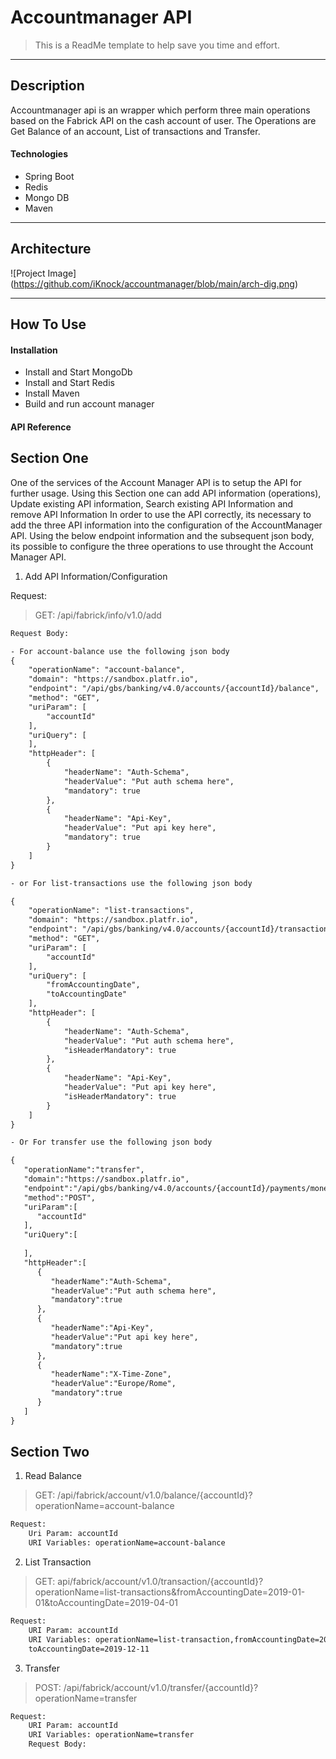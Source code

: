 # Accountmanager API



> This is a ReadMe template to help save you time and effort.

---

## Description

Accountmanager api is an wrapper which perform three main operations based on the Fabrick API on the cash account of user. The Operations are Get Balance of an account, List of transactions and Transfer.

#### Technologies

- Spring Boot 
- Redis 
- Mongo DB
- Maven

---

## Architecture

![Project Image]
(https://github.com/iKnock/accountmanager/blob/main/arch-dig.png)

---

## How To Use

#### Installation

- Install and Start MongoDb
- Install and Start Redis
- Install Maven
- Build and run account manager

#### API Reference

## Section One
One of the services of the Account Manager API is to setup the API for further usage. Using this Section one can add API information (operations), Update existing API information, Search existing API Information and remove API Information In order to use the API correctly, its necessary to add the three API information into the configuration of the AccountManager API. Using the below endpoint information and the subsequent json body, its possible to configure the three operations to use throught the Account Manager API.

1. Add API Information/Configuration

Request: 

> GET: /api/fabrick/info/v1.0/add

```html
Request Body:

- For account-balance use the following json body
{
    "operationName": "account-balance",
    "domain": "https://sandbox.platfr.io",
    "endpoint": "/api/gbs/banking/v4.0/accounts/{accountId}/balance",
    "method": "GET",
    "uriParam": [
        "accountId"
    ],
    "uriQuery": [
    ],
    "httpHeader": [
        {
            "headerName": "Auth-Schema",
            "headerValue": "Put auth schema here",
            "mandatory": true
        },
        {
            "headerName": "Api-Key",
            "headerValue": "Put api key here",
            "mandatory": true
        }
    ]
}

- or For list-transactions use the following json body

{
    "operationName": "list-transactions",
    "domain": "https://sandbox.platfr.io",
    "endpoint": "/api/gbs/banking/v4.0/accounts/{accountId}/transactions",
    "method": "GET",
    "uriParam": [
        "accountId"
    ],
    "uriQuery": [
        "fromAccountingDate",
        "toAccountingDate"
    ],
    "httpHeader": [
        {
            "headerName": "Auth-Schema",
            "headerValue": "Put auth schema here",
            "isHeaderMandatory": true
        },
        {
            "headerName": "Api-Key",
            "headerValue": "Put api key here",
            "isHeaderMandatory": true
        }
    ]
}

- Or For transfer use the following json body

{
   "operationName":"transfer",
   "domain":"https://sandbox.platfr.io",
   "endpoint":"/api/gbs/banking/v4.0/accounts/{accountId}/payments/money-transfers",
   "method":"POST",
   "uriParam":[
      "accountId"
   ],
   "uriQuery":[
      
   ],
   "httpHeader":[
      {
         "headerName":"Auth-Schema",
         "headerValue":"Put auth schema here",
         "mandatory":true
      },
      {
         "headerName":"Api-Key",
         "headerValue":"Put api key here",
         "mandatory":true
      },
      {
         "headerName":"X-Time-Zone",
         "headerValue":"Europe/Rome",
         "mandatory":true
      }
   ]
}
```

## Section Two

1. Read Balance

>GET: /api/fabrick/account/v1.0/balance/{accountId}?operationName=account-balance

```html
Request:
    Uri Param: accountId
    URI Variables: operationName=account-balance
```

2. List Transaction

>GET: api/fabrick/account/v1.0/transaction/{accountId}?operationName=list-transactions&fromAccountingDate=2019-01-01&toAccountingDate=2019-04-01

```html
Request: 
    URI Param: accountId
    URI Variables: operationName=list-transaction,fromAccountingDate=2019-11-11, 
    toAccountingDate=2019-12-11
```

3. Transfer

>POST: /api/fabrick/account/v1.0/transfer/{accountId}?operationName=transfer
```html
Request: 
    URI Param: accountId
    URI Variables: operationName=transfer
    Request Body:
    
```